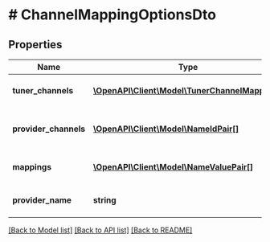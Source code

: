 # # ChannelMappingOptionsDto

## Properties

Name | Type | Description | Notes
------------ | ------------- | ------------- | -------------
**tuner_channels** | [**\OpenAPI\Client\Model\TunerChannelMapping[]**](TunerChannelMapping.md) | Gets or sets list of tuner channels. | [optional]
**provider_channels** | [**\OpenAPI\Client\Model\NameIdPair[]**](NameIdPair.md) | Gets or sets list of provider channels. | [optional]
**mappings** | [**\OpenAPI\Client\Model\NameValuePair[]**](NameValuePair.md) | Gets or sets list of mappings. | [optional]
**provider_name** | **string** | Gets or sets provider name. | [optional]

[[Back to Model list]](../../README.md#models) [[Back to API list]](../../README.md#endpoints) [[Back to README]](../../README.md)
